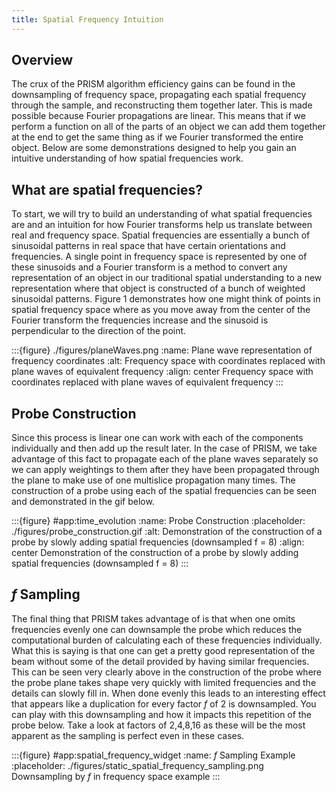 ```yaml
---
title: Spatial Frequency Intuition
---
```


## Overview
The crux of the PRISM algorithm efficiency gains can be found in the downsampling of frequency space, propagating each spatial frequency through the sample, and reconstructing them together later. This is made possible because Fourier propagations are linear. This means that if we perform a function on all of the parts of an object we can add them together at the end to get the same thing as if we Fourier transformed the entire object. Below are some demonstrations designed to help you gain an intuitive understanding of how spatial frequencies work.

## What are spatial frequencies?
To start, we will try to build an understanding of what spatial frequencies are and an intuition for how Fourier transforms help us translate between real and frequency space. Spatial frequencies are essentially a bunch of sinusoidal patterns in real space that have certain orientations and frequencies. A single point in frequency space is represented by one of these sinusoids and a Fourier transform is a method to convert any representation of an object in our traditional spatial understanding to a new representation where that object is constructed of a bunch of weighted sinusoidal patterns. Figure 1 demonstrates how one might think of points in spatial frequency space where as you move away from the center of the Fourier transform the frequencies increase and the sinusoid is perpendicular to the direction of the point.


:::{figure} ./figures/planeWaves.png
:name: Plane wave representation of frequency coordinates
:alt: Frequency space with coordinates replaced with plane waves of equivalent frequency
:align: center
Frequency space with coordinates replaced with plane waves of equivalent frequency
:::

## Probe Construction
Since this process is linear one can work with each of the components individually and then add up the result later. In the case of PRISM, we take advantage of this fact to propagate each of the plane waves separately so we can apply weightings to them after they have been propagated through the plane to make use of one multislice propagation many times. The construction of a probe using each of the spatial frequencies can be seen and demonstrated in the gif below.

:::{figure} #app:time_evolution
:name: Probe Construction
:placeholder: ./figures/probe_construction.gif
:alt: Demonstration of the construction of a probe by slowly adding spatial frequencies (downsampled f = 8)
:align: center
Demonstration of the construction of a probe by slowly adding spatial frequencies (downsampled f = 8)
:::

## $f$ Sampling
The final thing that PRISM takes advantage of is that when one omits frequencies evenly one can downsample the probe which reduces the computational burden of calculating each of these frequencies individually. What this is saying is that one can get a pretty good representation of the beam without some of the detail provided by having similar frequencies. This can be seen very clearly above in the construction of the probe where the probe plane takes shape very quickly with limited frequencies and the details can slowly fill in. When done evenly this leads to an interesting effect that appears like a duplication for every factor $f$ of 2 is downsampled. You can play with this downsampling and how it impacts this repetition of the probe below. Take a look at factors of 2,4,8,16 as these will be the most apparent as the sampling is perfect even in these cases.

:::{figure} #app:spatial_frequency_widget
:name: $f$ Sampling Example
:placeholder: ./figures/static_spatial_frequency_sampling.png
Downsampling by $f$ in frequency space example
:::

